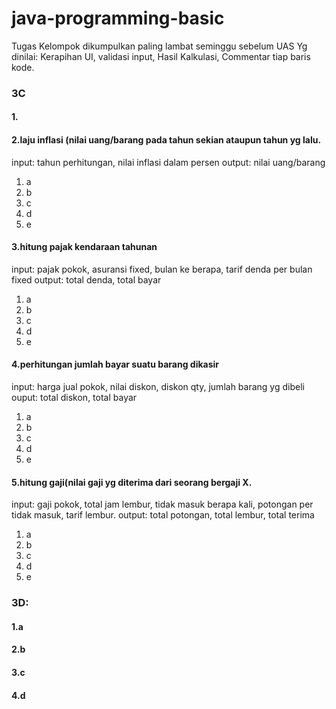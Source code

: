 # java-programming-basic
 Tugas Kelompok dikumpulkan paling lambat seminggu sebelum UAS
Yg dinilai: Kerapihan UI, validasi input, Hasil Kalkulasi, Commentar tiap baris kode.

### 3C
#### 1.

#### 2.laju inflasi (nilai uang/barang pada tahun sekian ataupun tahun yg lalu.
  input: tahun perhitungan, nilai inflasi dalam persen
  output: nilai uang/barang
  1. a
  2. b
  3. c
  4. d
  5. e
#### 3.hitung pajak kendaraan tahunan
  input: pajak pokok, asuransi fixed, bulan ke berapa, tarif denda per bulan fixed
  output: total denda, total bayar
  1. a
  2. b
  3. c
  4. d
  5. e
#### 4.perhitungan jumlah bayar suatu barang dikasir
  input: harga jual pokok, nilai diskon, diskon qty, jumlah barang yg dibeli
  ouput: total diskon, total bayar
  1. a
  2. b
  3. c
  4. d
  5. e
#### 5.hitung gaji(nilai gaji yg diterima dari seorang bergaji X.
  input: gaji pokok, total jam lembur, tidak masuk berapa kali, potongan per tidak masuk, tarif lembur.
  output: total potongan, total lembur, total terima
  1. a
  2. b
  3. c
  4. d
  5. e

### 3D:
#### 1.a

#### 2.b 

#### 3.c

#### 4.d
